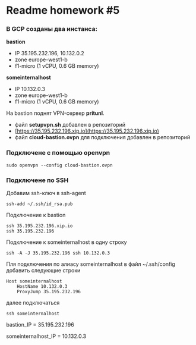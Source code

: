 # Readme homework #5

### **В GCP созданы два инстанса:**
**bastion**
* IP 35.195.232.196, 10.132.0.2
* zone europe-west1-b
* f1-micro (1 vCPU, 0.6 GB memory)

**someinternalhost**
* IP 10.132.0.3
* zone europe-west1-b
* f1-micro (1 vCPU, 0.6 GB memory)

На bastion поднят VPN-сервер **pritunl**.
* файл **setupvpn.sh** добавлен в репозиторий
* [https://35.195.232.196.xip.io](https://35.195.232.196.xip.io)
* файл **cloud-bastion.ovpn** для подключения добавлен в репозиторий

### **Подключене с помощью openvpn**
```
sudo openvpn --config cloud-bastion.ovpn
```
### **Подключене по SSH**

Добавим ssh-ключ в ssh-agent
```
ssh-add ~/.ssh/id_rsa.pub
```
Подключение к bastion
```
ssh 35.195.232.196.xip.io
ssh 35.195.232.196
```

Подключение к someinternalhost в одну строку
```
ssh -A -J 35.195.232.196 ssh 10.132.0.3
```
Пля подключения по алиасу someinternalhost
в файл ~/.ssh/config добавить следующие строки
```
Host someinternalhost
	HostName 10.132.0.3
	ProxyJump 35.195.232.196 
```
далее подключаться
```
ssh someinternalhost
```

bastion_IP = 35.195.232.196

someinternalhost_IP = 10.132.0.3
